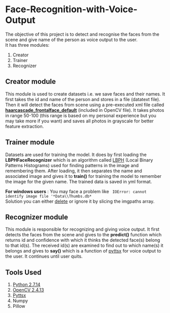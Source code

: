 # Face-Recognition-with-Voice-Output
The objective of this project is to detect and recognise the faces from the scene and give name of the person as voice output to the user.<br/>
It has three modules: 
1.	Creator
2.	Trainer
3.	Recognizer
## Creator module
This module is used to create datasets i.e. we save faces and their names.
It first takes the id and name of the person and stores in a file (datatext file). 
Then it will detect the faces from scene using a pre-executed xml file called [**haarcascade_frontalface_default**](https://docs.opencv.org/3.0-beta/doc/py_tutorials/py_objdetect/py_face_detection/py_face_detection.html) (included in OpenCV file).
It takes photos in range 50-100 (this range is based on my personal experience but you may take more if you want) and saves all photos in grayscale for better feature extraction.
## Trainer module 
Datasets are used for training the model. It does by first loading the **LBPHFaceRecognizer** which is an algorithm called [LBPH]( https://towardsdatascience.com/face-recognition-how-lbph-works-90ec258c3d6b) (Local Binary Patterns Histograms) used for finding patterns in the image and remembering them. After loading, it then separates the name and associated image and gives it to **train()** for training the model to remember the image for the given name. The trained data is saved in yml format.

**For windows users** : You may face a problem like
` IOError: cannot identify image file '*Data\\Thumbs.db*` <br/>
Solution you can either [delete](https://www.youtube.com/watch?v=N7MgnYCMvHE) or ignore it by slicing the imgpaths array.
## Recognizer module
This module is responsible for recognizing and giving voice output. It first detects the faces from the scene and gives to the **predict()** function which returns id and confidence with which it thinks the detected face(s) belong to that id(s). The received id(s) are examined to find out to which name(s) it belongs and gives to **say()** which is a function of [pyttsx]( https://pyttsx.readthedocs.io/) for voice output to the user. It continues until user quits.
## Tools Used
1.  [Python 2.7.14](https://www.python.org/downloads/)
2.  [OpenCV 2.4.13](https://sourceforge.net/projects/opencvlibrary/files/opencv-win/2.4.13/)
3.  [Pyttsx](https://pyttsx.readthedocs.io/en/latest/install.html)
4.  Numpy
5.  Pillow
